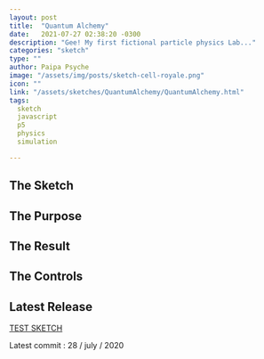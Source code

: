 ```yaml
---
layout: post
title:  "Quantum Alchemy"
date:   2021-07-27 02:38:20 -0300
description: "Gee! My first fictional particle physics Lab..."
categories: "sketch"
type: ""
author: Paipa Psyche
image: "/assets/img/posts/sketch-cell-royale.png"
icon: ""
link: "/assets/sketches/QuantumAlchemy/QuantumAlchemy.html"
tags:
  sketch
  javascript
  p5
  physics
  simulation

---
```


## The Sketch


## The Purpose

## The Result

## The Controls




## Latest Release
<a href="{{site.baseurl}}/assets/sketches/QuantumAlchemy/QuantumAlchemy.html" class="link-sketch">
<span >
TEST SKETCH
</span>
</a>

Latest commit : 28  / july / 2020
